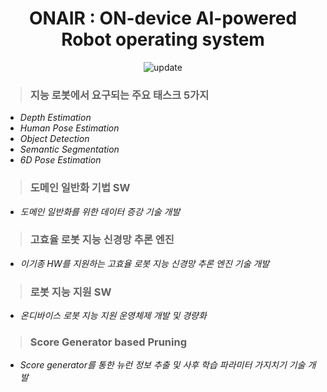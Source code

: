 <div align="center">
  
# ONAIR : ON-device AI-powered Robot operating system

![update](https://github.com/ONAIR-ROS/.github/assets/59332148/6fbf60e1-4516-4e51-80a3-a67fe8829684)
</div>

> ### 지능 로봇에서 요구되는 주요 태스크 5가지
  - *Depth Estimation*
  - *Human Pose Estimation*
  - *Object Detection*
  - *Semantic Segmentation*
  - *6D Pose Estimation*

> ### 도메인 일반화 기법 SW
   - *도메인 일반화를 위한 데이터 증강 기술 개발*

     
> ### 고효율 로봇 지능 신경망 추론 엔진
   - *이기종 HW를 지원하는 고효율 로봇 지능 신경망 추론 엔진 기술 개발*

     
> ### 로봇 지능 지원 SW
   - *온디바이스 로봇 지능 지원 운영체제 개발 및 경량화*

> ### Score Generator based Pruning
   - *Score generator를 통한 뉴런 정보 추출 및 사후 학습 파라미터 가지치기 기술 개발*
